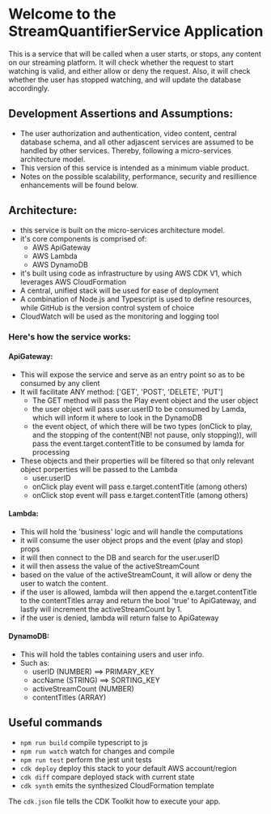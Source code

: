 # Welcome to the StreamQuantifierService Application
This is a service that will be called when a user starts, or stops, any content on our streaming platform. It will check whether the request to start watching is valid, and either allow or deny the request. Also, it will check whether the user has stopped watching, and will update the database accordingly. 

## Development Assertions and Assumptions:
- The user authorization and authentication, video content, central database schema, and all other adjascent services are assumed to be handled by other services. Thereby, following a micro-services architecture model.
- This version of this service is intended as a minimum viable product.
- Notes on the possible scalability, performance, security and resillience enhancements will be found below. 

## Architecture:
- this service is built on the micro-services architecture model.
- it's core components is comprised of:
    - AWS ApiGateway
    - AWS Lambda
    - AWS DynamoDB
- it's built using code as infrastructure by using AWS CDK V1, which leverages AWS CloudFormation
- A central, unified stack will be used for ease of deployment
- A combination of Node.js and Typescript is used to define resources, while GitHub is the version control system of choice
- CloudWatch will be used as the monitoring and logging tool

### Here's how the service works:
#### ApiGateway:
- This will expose the service and serve as an entry point so as to be consumed by any client
- It will facilitate ANY method: ['GET', 'POST', 'DELETE', 'PUT'] 
    - The GET method will pass the Play event object and the user object
    - the user object will pass user.userID to be consumed by Lamda, which will inform it where to look in the DynamoDB
    - the event object, of which there will be two types (onClick to play, and the stopping of the content(NB! not pause, only stopping)), will pass the event.target.contentTitle to be consumed by lamda for processing 
- These objects and their properties will be filtered so that only relevant object porperties will be passed to the Lambda 
    - user.userID
    - onClick play event will pass e.target.contentTitle (among others)
    - onClick stop event will pass e.target.contentTitle (among others)

#### Lambda:
- This will hold the 'business' logic and will handle the computations
- it will consume the user object props and the event (play and stop) props
- it will then connect to the DB and search for the user.userID 
- it will then assess the value of the activeStreamCount 
- based on the value of the activeStreamCount, it will allow or deny the user to watch the content.
- if the user is allowed, lambda will then append the e.target.contentTitle to the contentTitles array and return the bool 'true' to ApiGateway, and lastly will increment the activeStreamCount by 1.
- if the user is denied, lambda will return false to ApiGateway

#### DynamoDB:
- This will hold the tables containing users and user info. 
- Such as:
    - userID (NUMBER) ==> PRIMARY_KEY
    - accName (STRING) ==> SORTING_KEY
    - activeStreamCount (NUMBER)
    - contentTitles (ARRAY)
    
## Useful commands

* `npm run build`   compile typescript to js
* `npm run watch`   watch for changes and compile
* `npm run test`    perform the jest unit tests
* `cdk deploy`      deploy this stack to your default AWS account/region
* `cdk diff`        compare deployed stack with current state
* `cdk synth`       emits the synthesized CloudFormation template

The `cdk.json` file tells the CDK Toolkit how to execute your app.

